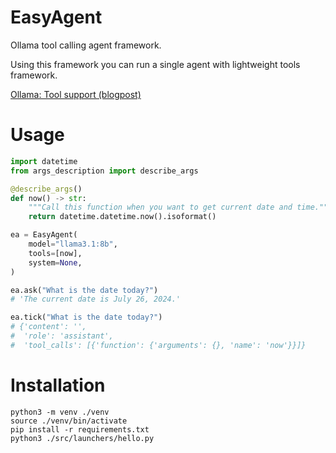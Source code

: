 EasyAgent
===

Ollama tool calling agent framework.

Using this framework you can run a single agent with lightweight tools framework.

[Ollama: Tool support (blogpost)](https://ollama.com/blog/tool-support)

# Usage
```python
import datetime
from args_description import describe_args

@describe_args()
def now() -> str:
    """Call this function when you want to get current date and time."""
    return datetime.datetime.now().isoformat()

ea = EasyAgent(
    model="llama3.1:8b",
    tools=[now],
    system=None,
)

ea.ask("What is the date today?")
# 'The current date is July 26, 2024.'

ea.tick("What is the date today?")
# {'content': '',
#  'role': 'assistant',
#  'tool_calls': [{'function': {'arguments': {}, 'name': 'now'}}]}

```

# Installation

```shell
python3 -m venv ./venv
source ./venv/bin/activate
pip install -r requirements.txt
python3 ./src/launchers/hello.py
```
